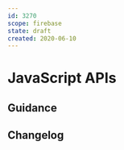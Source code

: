 ```yaml
---
id: 3270
scope: firebase
state: draft
created: 2020-06-10
---
```


# JavaScript APIs

## Guidance

## Changelog
